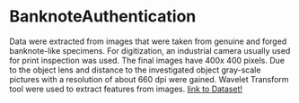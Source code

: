 # BanknoteAuthentication 
Data were extracted from images that were taken from genuine and forged banknote-like specimens. For digitization, an industrial camera usually used for print inspection was used. The final images have 400x 400 pixels. Due to the object lens and distance to the investigated object gray-scale pictures with a resolution of about 660 dpi were gained. Wavelet Transform tool were used to extract features from images.
[link to Dataset!](https://www.kaggle.com/ritesaluja/bank-note-authentication-uci-data)
